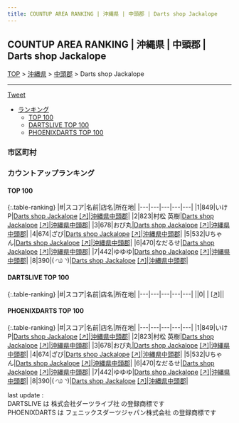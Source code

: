 ```yaml
---
title: COUNTUP AREA RANKING | 沖縄県 | 中頭郡 | Darts shop Jackalope
---
```

## COUNTUP AREA RANKING | 沖縄県 | 中頭郡 | Darts shop Jackalope

[TOP](/darts/rank/) > [沖縄県](/darts/rank/沖縄県/) > [中頭郡](/darts/rank/沖縄県/中頭郡/) > Darts shop Jackalope

___

<a href="https://twitter.com/share?ref_src=twsrc%5Etfw" data-text="COUNTUP AREA RANKING | 沖縄県中頭郡Darts shop Jackalope" class="twitter-share-button" data-hashtags="DARTSLIVE,PHOENIXDARTS,darts,ダーツ" data-show-count="false">Tweet</a>

* [ランキング](#カウントアップランキング)
    * [TOP 100](#top-100)
    * [DARTSLIVE TOP 100](#dartslive-top-100)
    * [PHOENIXDARTS TOP 100](#phoenixdarts-top-100)

### 市区町村

<ul>

</ul>

### カウントアップランキング

#### TOP 100



{:.table-ranking}
|#|スコア|名前|店名|所在地|
|---|---|---|---|---|
|1|849|<span class="rank-name-pd">いけP</span>|<a href="/darts/rank/shops/92083.html">Darts shop Jackalope</a> <a href="https://vs.phoenixdarts.com/jp/shop/shopDetailInfo/s_92083?s_seq=92083">[↗]</a>|<a href="/darts/rank/沖縄県/中頭郡">沖縄県中頭郡</a>|
|2|823|<span class="rank-name-pd"><span class="pro-icon-pd"></span>村松 英樹</span>|<a href="/darts/rank/shops/92083.html">Darts shop Jackalope</a> <a href="https://vs.phoenixdarts.com/jp/shop/shopDetailInfo/s_92083?s_seq=92083">[↗]</a>|<a href="/darts/rank/沖縄県/中頭郡">沖縄県中頭郡</a>|
|3|678|<span class="rank-name-pd">おぴ丸</span>|<a href="/darts/rank/shops/92083.html">Darts shop Jackalope</a> <a href="https://vs.phoenixdarts.com/jp/shop/shopDetailInfo/s_92083?s_seq=92083">[↗]</a>|<a href="/darts/rank/沖縄県/中頭郡">沖縄県中頭郡</a>|
|4|674|<span class="rank-name-pd">ざび</span>|<a href="/darts/rank/shops/92083.html">Darts shop Jackalope</a> <a href="https://vs.phoenixdarts.com/jp/shop/shopDetailInfo/s_92083?s_seq=92083">[↗]</a>|<a href="/darts/rank/沖縄県/中頭郡">沖縄県中頭郡</a>|
|5|532|<span class="rank-name-pd">Uちゃん</span>|<a href="/darts/rank/shops/92083.html">Darts shop Jackalope</a> <a href="https://vs.phoenixdarts.com/jp/shop/shopDetailInfo/s_92083?s_seq=92083">[↗]</a>|<a href="/darts/rank/沖縄県/中頭郡">沖縄県中頭郡</a>|
|6|470|<span class="rank-name-pd">なだるせ</span>|<a href="/darts/rank/shops/92083.html">Darts shop Jackalope</a> <a href="https://vs.phoenixdarts.com/jp/shop/shopDetailInfo/s_92083?s_seq=92083">[↗]</a>|<a href="/darts/rank/沖縄県/中頭郡">沖縄県中頭郡</a>|
|7|442|<span class="rank-name-pd">ゆゆゆ</span>|<a href="/darts/rank/shops/92083.html">Darts shop Jackalope</a> <a href="https://vs.phoenixdarts.com/jp/shop/shopDetailInfo/s_92083?s_seq=92083">[↗]</a>|<a href="/darts/rank/沖縄県/中頭郡">沖縄県中頭郡</a>|
|8|390|<span class="rank-name-pd">‪( ◜௰◝)‬</span>|<a href="/darts/rank/shops/92083.html">Darts shop Jackalope</a> <a href="https://vs.phoenixdarts.com/jp/shop/shopDetailInfo/s_92083?s_seq=92083">[↗]</a>|<a href="/darts/rank/沖縄県/中頭郡">沖縄県中頭郡</a>|


#### DARTSLIVE TOP 100



{:.table-ranking}
|#|スコア|名前|店名|所在地|
|---|---|---|---|---|
||0|<span class="rank-name-dl"> </span>|<a href="/darts/rank/shops/.html"></a> <a href="">[↗]</a>|<a href="/darts/rank//"></a>|


#### PHOENIXDARTS TOP 100



{:.table-ranking}
|#|スコア|名前|店名|所在地|
|---|---|---|---|---|
|1|849|<span class="rank-name-pd">いけP</span>|<a href="/darts/rank/shops/92083.html">Darts shop Jackalope</a> <a href="https://vs.phoenixdarts.com/jp/shop/shopDetailInfo/s_92083?s_seq=92083">[↗]</a>|<a href="/darts/rank/沖縄県/中頭郡">沖縄県中頭郡</a>|
|2|823|<span class="rank-name-pd"><span class="pro-icon-pd"></span>村松 英樹</span>|<a href="/darts/rank/shops/92083.html">Darts shop Jackalope</a> <a href="https://vs.phoenixdarts.com/jp/shop/shopDetailInfo/s_92083?s_seq=92083">[↗]</a>|<a href="/darts/rank/沖縄県/中頭郡">沖縄県中頭郡</a>|
|3|678|<span class="rank-name-pd">おぴ丸</span>|<a href="/darts/rank/shops/92083.html">Darts shop Jackalope</a> <a href="https://vs.phoenixdarts.com/jp/shop/shopDetailInfo/s_92083?s_seq=92083">[↗]</a>|<a href="/darts/rank/沖縄県/中頭郡">沖縄県中頭郡</a>|
|4|674|<span class="rank-name-pd">ざび</span>|<a href="/darts/rank/shops/92083.html">Darts shop Jackalope</a> <a href="https://vs.phoenixdarts.com/jp/shop/shopDetailInfo/s_92083?s_seq=92083">[↗]</a>|<a href="/darts/rank/沖縄県/中頭郡">沖縄県中頭郡</a>|
|5|532|<span class="rank-name-pd">Uちゃん</span>|<a href="/darts/rank/shops/92083.html">Darts shop Jackalope</a> <a href="https://vs.phoenixdarts.com/jp/shop/shopDetailInfo/s_92083?s_seq=92083">[↗]</a>|<a href="/darts/rank/沖縄県/中頭郡">沖縄県中頭郡</a>|
|6|470|<span class="rank-name-pd">なだるせ</span>|<a href="/darts/rank/shops/92083.html">Darts shop Jackalope</a> <a href="https://vs.phoenixdarts.com/jp/shop/shopDetailInfo/s_92083?s_seq=92083">[↗]</a>|<a href="/darts/rank/沖縄県/中頭郡">沖縄県中頭郡</a>|
|7|442|<span class="rank-name-pd">ゆゆゆ</span>|<a href="/darts/rank/shops/92083.html">Darts shop Jackalope</a> <a href="https://vs.phoenixdarts.com/jp/shop/shopDetailInfo/s_92083?s_seq=92083">[↗]</a>|<a href="/darts/rank/沖縄県/中頭郡">沖縄県中頭郡</a>|
|8|390|<span class="rank-name-pd">‪( ◜௰◝)‬</span>|<a href="/darts/rank/shops/92083.html">Darts shop Jackalope</a> <a href="https://vs.phoenixdarts.com/jp/shop/shopDetailInfo/s_92083?s_seq=92083">[↗]</a>|<a href="/darts/rank/沖縄県/中頭郡">沖縄県中頭郡</a>|


<div class="footer border-top border-gray-light mt-5 pt-3 text-right text-gray">
    last update : <span style="font-weight: italic" id="foot_last_modified"></span><br />
    DARTSLIVE は 株式会社ダーツライブ社 の登録商標です<br />
    PHOENIXDARTS は フェニックスダーツジャパン株式会社 の登録商標です<br />
</div>

<script src="https://cdnjs.cloudflare.com/ajax/libs/jquery.tablesorter/2.31.3/js/jquery.tablesorter.min.js" integrity="sha512-qzgd5cYSZcosqpzpn7zF2ZId8f/8CHmFKZ8j7mU4OUXTNRd5g+ZHBPsgKEwoqxCtdQvExE5LprwwPAgoicguNg==" crossorigin="anonymous" referrerpolicy="no-referrer"></script>
<link rel="stylesheet" href="https://cdnjs.cloudflare.com/ajax/libs/jquery.tablesorter/2.31.3/css/theme.default.min.css" integrity="sha512-wghhOJkjQX0Lh3NSWvNKeZ0ZpNn+SPVXX1Qyc9OCaogADktxrBiBdKGDoqVUOyhStvMBmJQ8ZdMHiR3wuEq8+w==" crossorigin="anonymous" referrerpolicy="no-referrer" />
<script>
$(function() {
    $(".table-ranking").tablesorter({sortList:[[0, 0]]});
    $("#foot_last_modified").text(formatDate(new Date(document.lastModified), 'yyyy-MM-dd HH:mm:ss'));
});
</script>

<script async src="https://platform.twitter.com/widgets.js" charset="utf-8"></script>
